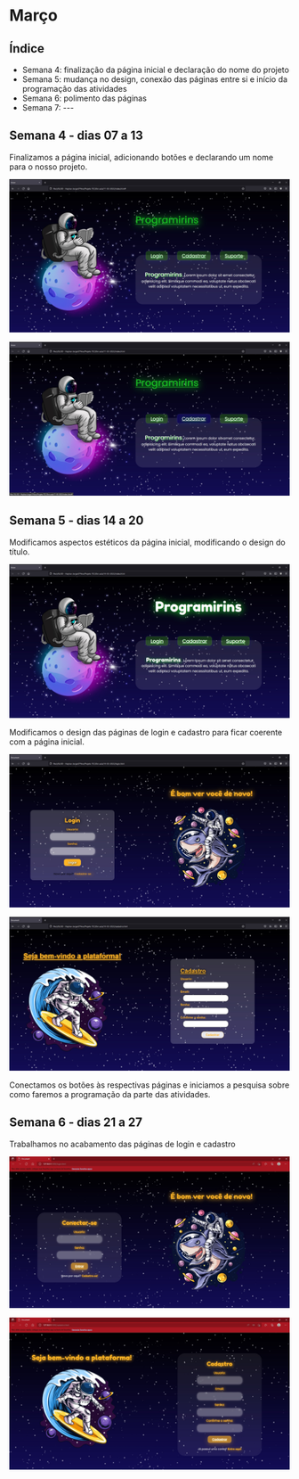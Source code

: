 # Março

## Índice
- Semana 4: finalização da página inicial e declaração do nome do projeto
- Semana 5: mudança no design, conexão das páginas entre si e início da programação das atividades
- Semana 6: polimento das páginas
- Semana 7: ---

## Semana 4 - dias 07 a 13
Finalizamos a página inicial, adicionando botões e declarando um nome para o nosso projeto.

![SitePaginaInicial3](./Imagens/Mar_01.jpg)

![SitePaginaInicial3.1](./Imagens/Mar_01.1.jpg)

## Semana 5 - dias 14 a 20
Modificamos aspectos estéticos da página inicial, modificando o design do título.

![SitePaginaInicial3.2](./Imagens/Mar_02.jpg)

Modificamos o design das páginas de login e cadastro para ficar coerente com a página inicial.

![SitePaginaLogin](./Imagens/Mar_03.jpg)

![SitePaginaCadastro](./Imagens/Mar_04.jpg)

Conectamos os botões às respectivas páginas e iniciamos a pesquisa sobre como faremos a programação da parte das atividades.

## Semana 6 - dias 21 a 27
Trabalhamos no acabamento das páginas de login e cadastro

![SitePaginaLogin2](./Imagens/Mar_03.2.jpg)

![SitePaginaCadastro2](./Imagens/Mar_04.2.jpg)
